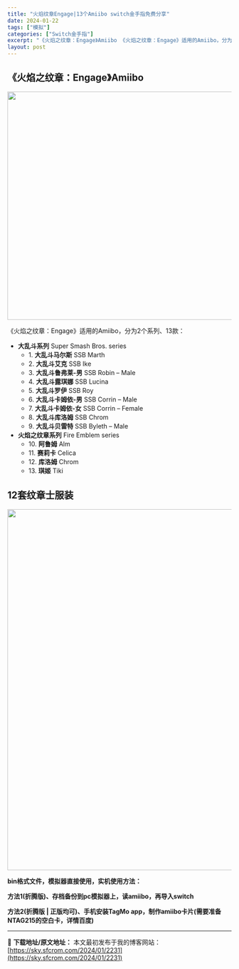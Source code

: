 ```yaml
---
title: "火焰纹章Engage|13个Amiibo switch金手指免费分享"
date: 2024-01-22
tags: ["模拟"]
categories: ["Switch金手指"]
excerpt: "《火焰之纹章：Engage》Amiibo 《火焰之纹章：Engage》适用的Amiibo，分为2个系列、13款： 大乱斗系列 Super Smash Bros. series 1. 大乱斗马尔斯 SSB Marth 2. 大乱斗艾克 SSB Ike 3. 大乱斗鲁弗莱-男 SSB Robin – M&hellip;"
layout: post
---
```


<h2 id="h_597819948_1" data-into-catalog-status="">《火焰之纹章：Engage》Amiibo</h2>
<img class="size-full wp-image-2282 aligncenter" src="https://sky.sfcrom.com/wp-content/uploads/2024/01/2024012312380636.webp" alt="" width="720" height="512" />
<p data-pid="H2a1Dcoz">《火焰之纹章：Engage》适用的Amiibo，分为2个系列、13款：</p>

<ul>
 	<li data-pid="wZ7Z_Zf_"><b>大乱斗系列</b> Super Smash Bros. series
<ul>
 	<li data-pid="Z0NfYdIv">1. <b>大乱斗马尔斯</b> SSB Marth</li>
 	<li data-pid="84cQF6A3">2. <b>大乱斗艾克</b> SSB Ike</li>
 	<li data-pid="FQ79gmK_">3. <b>大乱斗鲁弗莱-男</b> SSB Robin – Male</li>
 	<li data-pid="-o40ggkQ">4. <b>大乱斗露琪娜</b> SSB Lucina</li>
 	<li data-pid="RObXvFHo">5. <b>大乱斗罗伊</b> SSB Roy</li>
 	<li data-pid="6DM10gnM">6. <b>大乱斗卡姆依-男</b> SSB Corrin – Male</li>
 	<li data-pid="2Y9ToWs8">7. <b>大乱斗卡姆依-女</b> SSB Corrin – Female</li>
 	<li data-pid="1-CG-a7H">8. <b>大乱斗库洛姆</b> SSB Chrom</li>
 	<li data-pid="ITPzvp-r">9. <b>大乱斗贝雷特</b> SSB Byleth – Male</li>
</ul>
</li>
 	<li data-pid="UXtP5gRi"><b>火焰之纹章系列</b> Fire Emblem series
<ul>
 	<li data-pid="bfvhsJOP">10. <b>阿鲁姆</b> Alm</li>
 	<li data-pid="UskUaO3w">11. <b>赛莉卡</b> Celica</li>
 	<li data-pid="XOpAkamM">12. <b>库洛姆</b> Chrom</li>
 	<li data-pid="AM77N6xn">13. <b>琪姬</b> Tiki</li>
</ul>
</li>
</ul>
<h2 id="h_597819948_2" data-into-catalog-status="">12套纹章士服装</h2>
<img class="size-full wp-image-2283 aligncenter" src="https://sky.sfcrom.com/wp-content/uploads/2024/01/2024012312382545.webp" alt="" width="720" height="810" />
<div>

<strong>bin格式文件，模拟器直接使用，实机使用方法：</strong>

<strong>方法1(折腾版)、存档备份到pc模拟器上，读amiibo，再导入switch</strong>

<strong>方法2(折腾版 | 正版均可)、手机安装TagMo app，制作amiibo卡片(需要准备NTAG215的空白卡，详情百度)</strong>

</div>

---
📖 **下载地址/原文地址：** 本文最初发布于我的博客网站：[https://sky.sfcrom.com/2024/01/2231](https://sky.sfcrom.com/2024/01/2231)
